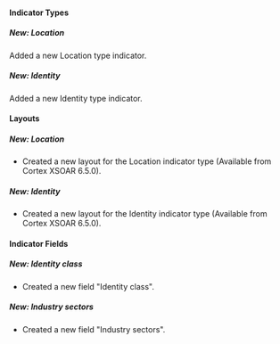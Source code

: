 
#### Indicator Types
##### New: Location
Added a new Location type indicator.

##### New: Identity
Added a new Identity type indicator.

#### Layouts
##### New: Location
- Created a new layout for the Location indicator type (Available from Cortex XSOAR 6.5.0).
##### New: Identity
- Created a new layout for the Identity indicator type (Available from Cortex XSOAR 6.5.0).

#### Indicator Fields
##### New: Identity class
- Created a new field "Identity class".

##### New: Industry sectors
- Created a new field "Industry sectors".
